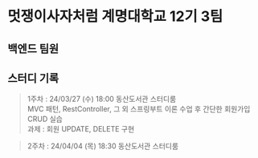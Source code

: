 # 멋쟁이사자처럼 계명대학교 12기 3팀

## 백엔드 팀원


## 스터디 기록
> 1주차 : 24/03/27 (수) 18:00 동산도서관 스터디룸  
MVC 패턴, RestController, 그 외 스프링부트 이론 수업 후 간단한 회원가입 CRUD 실습  
과제 : 회원 UPDATE, DELETE 구현

> 2주차 : 24/04/04 (목) 18:30 동산도서관 스터디룸  
